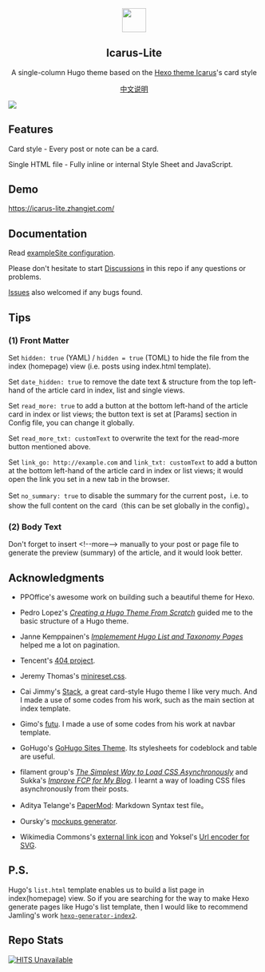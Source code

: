 
<div align="center"><img width="48" height="48" src="https://icarus-lite.zhangjet.com/logo.svg">
<br><h2>Icarus-Lite</h2>
</div>

<p align="center">
	A single-column Hugo theme based on the <a href="https://github.com/ppoffice/hexo-theme-icarus/">Hexo theme Icarus</a>'s card style
</p>
<p align="center">
	<a href="https://github.com/airinghost/hugo-theme-icarus-lite/blob/main/README.zh-CN.md">中文说明</a>
</p>

![](https://icarus-lite.zhangjet.com/images/tn.png)



## Features

Card style - Every post or note can be a card.

Single HTML file - Fully inline or internal Style Sheet and JavaScript.



## Demo

https://icarus-lite.zhangjet.com/



## Documentation

Read [exampleSite configuration](https://github.com/airinghost/hugo-theme-icarus-lite/blob/main/exampleSite/config.yaml).

Please don't hesitate to start [Discussions](https://github.com/airinghost/hugo-theme-icarus-lite/discussions) in this repo if any questions or problems.

[Issues](https://github.com/airinghost/hugo-theme-icarus-lite/issues) also welcomed if any bugs found.



## Tips

### (1) Front Matter

Set `hidden: true` (YAML) / `hidden = true` (TOML) to hide the file from the index (homepage) view (i.e. posts using index.html template).

Set `date_hidden: true` to remove the date text & structure from the top left-hand of the article card in index, list and single views.

Set `read_more: true` to add a button at the bottom left-hand of the article card in index or list views; the button text is set at [Params] section in Config file, you can change it globally.

Set `read_more_txt: customText` to overwrite the text for the read-more button mentioned above.

Set `link_go: http://example.com` and `link_txt: customText` to add a button at the bottom left-hand of the article card in index or list views; it would open the link you set in a new tab in the browser.

Set `no_summary: true` to disable the summary for the current post，i.e. to show the full content on the card（this can be set globally in the config）。

### (2) Body Text

Don't forget to insert &lt;!--more--&gt; manually to your post or page file to generate the preview (summary) of the article, and it would look better.



## Acknowledgments

- PPOffice's awesome work on building such a beautiful theme for Hexo.

- Pedro Lopez's [*Creating a Hugo Theme From Scratch*](https://retrolog.io/blog/creating-a-hugo-theme-from-scratch/) guided me to the basic structure of a Hugo theme.

- Janne Kemppainen's [*Implemement Hugo List and Taxonomy Pages*](https://pakstech.com/blog/hugo-list-page/) helped me a lot on pagination.

- Tencent's [404 project](https://www.qq.com/404/).

- Jeremy Thomas's [minireset.css](https://github.com/jgthms/minireset.css/).

- Cai Jimmy's [Stack](https://github.com/CaiJimmy/hugo-theme-stack/), a great card-style Hugo theme I like very much. And I made a use of some codes from his work, such as the main section at index template.

- Gimo's [futu](https://github.com/masakichi/futu/). I made a use of some codes from his work at navbar template.

- GoHugo's [GoHugo Sites Theme](https://github.com/gohugoio/gohugoioTheme). Its stylesheets for codeblock and table are useful.

- filament group's [*The Simplest Way to Load CSS Asynchronously*](https://www.filamentgroup.com/lab/load-css-simpler/) and Sukka's [*Improve FCP for My Blog*](https://blog.skk.moe/post/improve-fcp-for-my-blog/). I learnt a way of loading CSS files asynchronously from their posts.

- Aditya Telange's [PaperMod](https://github.com/adityatelange/hugo-PaperMod): Markdown Syntax test file。

- Oursky's [mockups generator](https://mockuphone.com/).

- Wikimedia Commons's [external link icon](https://commons.m.wikimedia.org/w/load.php?modules=skins.minerva.content.styles.images&image=a.external%2C+.mw-parser-output+a.external) and Yoksel's [Url encoder for SVG](https://github.com/yoksel/url-encoder/).



## P.S.

Hugo's `list.html` template enables us to build a list page in index(homepage) view. So if you are searching for the way to make Hexo generate pages like Hugo's list template, then I would like to recommend Jamling's work [`hexo-generator-index2`](https://github.com/Jamling/hexo-generator-index2).



## Repo Stats

[![HITS Unavailable](https://hits.dwyl.com/airinghost/hugo-theme-icarus-lite.svg?style=flat)](https://github.com/dwyl/hits)

